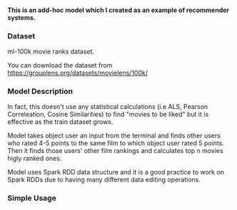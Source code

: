 #### This is an add-hoc model which I created as an example of recommender systems.

### Dataset
ml-100k movie ranks dataset.

You can download the dataset from https://grouplens.org/datasets/movielens/100k/

### Model Description

In fact, this doesn't use any statistical calculations (i.e ALS, Pearson Correleation, Cosine Similarities) to find "movies to be liked" but it is effective as the train dataset grows. 

Model takes object user an input from the terminal and finds other users who rated 4-5 points to the same film to which object user rated 5 points. Then it finds those users' other film rankings and calculates top n movies higly ranked ones.

Model uses Spark RDD data structure and it is a good practice to work on Spark RDDs due to having many different data editing operations.

### Simple Usage
